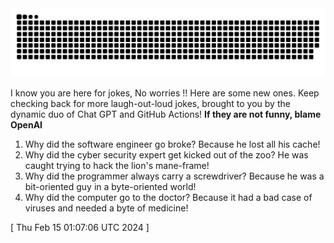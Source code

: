 <picture>
  <source media="(prefers-color-scheme: dark)" srcset="https://raw.githubusercontent.com/platane/platane/output/github-contribution-grid-snake-dark.svg">
  <source media="(prefers-color-scheme: light)" srcset="https://raw.githubusercontent.com/platane/platane/output/github-contribution-grid-snake.svg">
  <img alt="github contribution grid snake animation" src="https://raw.githubusercontent.com/platane/platane/output/github-contribution-grid-snake.svg">
</picture>


I know you are here for jokes, No worries !!
Here are some new ones. Keep checking back for more laugh-out-loud jokes, brought to you by the dynamic duo of Chat GPT and GitHub Actions! __If they are not funny, blame OpenAI__
 
1. Why did the software engineer go broke? Because he lost all his cache!
2. Why did the cyber security expert get kicked out of the zoo? He was caught trying to hack the lion's mane-frame!
3. Why did the programmer always carry a screwdriver? Because he was a bit-oriented guy in a byte-oriented world!
4. Why did the computer go to the doctor? Because it had a bad case of viruses and needed a byte of medicine!
 
[ 
Thu Feb 15 01:07:06 UTC 2024
 ]
